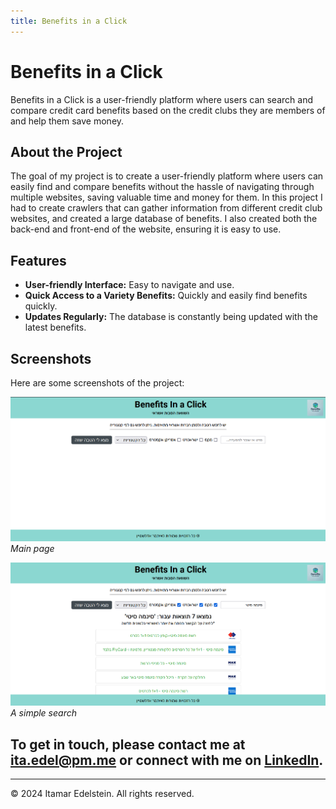 ```yaml
---
title: Benefits in a Click
---
```


# Benefits in a Click

Benefits in a Click is a user-friendly platform where users can search and compare credit card benefits based on the credit clubs they are members of and help them save money.

## About the Project

The goal of my project is to create a user-friendly platform where users can easily find and compare benefits without the hassle of navigating through multiple websites, saving valuable time and money for them.
In this project I had to create crawlers that can gather information from different credit club websites, and created a large database of benefits.
I also created both the back-end and front-end of the website, ensuring it is easy to use.

## Features

- **User-friendly Interface:** Easy to navigate and use.
- **Quick Access to a Variety Benefits:** Quickly and easily find benefits quickly.
- **Updates Regularly:** The database is constantly being updated with the latest benefits.

## Screenshots

Here are some screenshots of the project:

![Screenshot 1](images/image1.png)
*Main page*

![Screenshot 2](images/image2.png)
*A simple search*

## To get in touch, please contact me at [ita.edel@pm.me](mailto:ita.edel@pm.me) or connect with me on [LinkedIn](https://www.linkedin.com/in/itamar-edelstein-868897204/).
---

&copy; 2024 Itamar Edelstein. All rights reserved.
